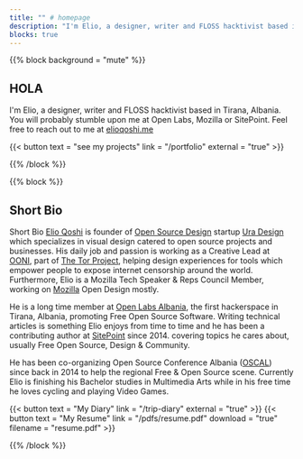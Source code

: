```yaml
---
title: "" # homepage
description: "I'm Elio, a designer, writer and FLOSS hacktivist based in Tirana, Albania. You will probably stumble upon me at Open Labs, Mozilla or SitePoint. Feel free to reach out to me at [elioqoshi.me](elioqoshi.me)"
blocks: true
---
```


{{% block background = "mute" %}}

## HOLA

I'm Elio, a designer, writer and FLOSS hacktivist based in Tirana, Albania. You will probably stumble upon me at Open Labs, Mozilla or SitePoint. Feel free to reach out to me at [elioqoshi.me](elioqoshi.me)

{{< button text = "see my projects" link = "/portfolio" external = "true" >}}

{{% /block %}}

{{% block %}}
## Short Bio

Short Bio
[Elio Qoshi](/) is founder of [Open Source Design](http://www.opensourcedesign.net/) startup [Ura Design](http://www.ura.design/) which specializes in visual design catered to open source projects and businesses. His daily job and passion is working as a Creative Lead at [OONI](https://ooni.torproject.org/), part of [The Tor Project](https://torproject.org/), helping design experiences for tools which empower people to expose internet censorship around the world. Furthermore, Elio is a Mozilla Tech Speaker & Reps Council Member, working on [Mozilla](http://www.mozilla.org/) Open Design mostly. 

He is a long time member at [Open Labs Albania](https://www.openlabs.cc/), the first hackerspace in Tirana, Albania, promoting Free Open Source Software. Writing technical articles is something Elio enjoys from time to time and he has been a contributing author at [SitePoint](http://www.sitepoint.com/) since 2014. covering topics he cares about, usually Free Open Source, Design &  Community. 

He has been co-organizing Open Source Conference Albania ([OSCAL](http://oscal.openlabs.cc/)) since back in 2014 to help the regional Free & Open Source scene. Currently Elio is finishing his Bachelor studies in Multimedia Arts while in his free time he loves cycling and playing Video Games.

{{< button text = "My Diary" link = "/trip-diary" external = "true" >}}
{{< button text = "My Resume" link = "/pdfs/resume.pdf" download = "true" filename = "resume.pdf"  >}}

{{% /block %}}